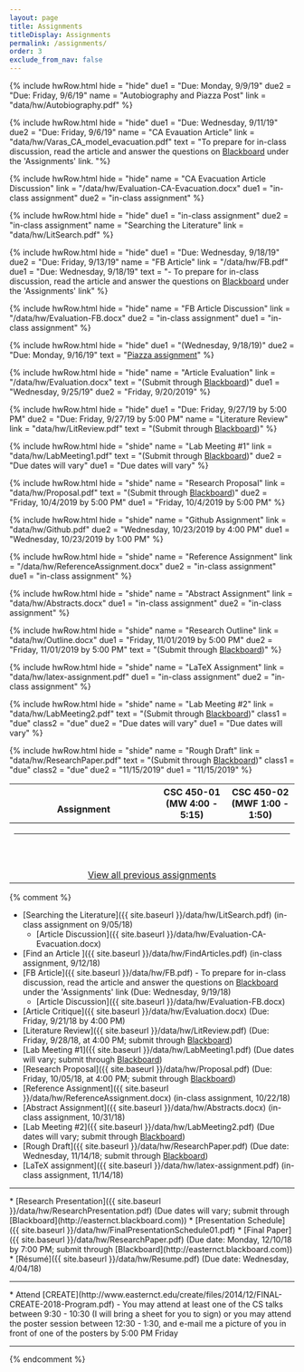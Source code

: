 ```yaml
---
layout: page
title: Assignments 
titleDisplay: Assignments 
permalink: /assignments/
order: 3
exclude_from_nav: false 
---
```


<style>
table, th, td {
  border: 0px solid black;
  border-collapse: collapse;
  text-align: center;
}

td.left {
    text-align: left;
}

a.hide, tr.hide {
    display: none;
}

.due {
    background-color: yellow
}

</style>

<script>
function removeHideClass() {
  var elements = document.getElementsByTagName("tr");
  for (var i = 0; i < elements.length; i++) {
    elements[i].classList.remove("hide");
  }

  element = document.getElementById('hideprevious');
  element.classList.add('hide'); 
} 

</script>

<table style = 'width:100%'>
<tr style = 'border-bottom: 1px solid black'>
<th style = 'width:52%'><br>Assignment </th>
<th style = 'width:24%'>CSC 450-01<br>(MW 4:00 - 5:15) </th>
<th style = 'width:24%'>CSC 450-02<br>(MWF 1:00 - 1:50) </th>
</tr>

{% include hwRow.html
hide = "hide"
due1 = "Due: Monday, 9/9/19" 
due2 = "Due: Friday, 9/6/19" 
name = "Autobiography and Piazza Post"
link = "data/hw/Autobiography.pdf"
%}

{% include hwRow.html 
hide = "hide"
due1 = "Due: Wednesday, 9/11/19" 
due2 = "Due: Friday, 9/6/19" 
name = "CA Evauation Article" link = "data/hw/Varas_CA_model_evacuation.pdf" 
text = "To prepare for in-class discussion, read the article and answer the questions on [Blackboard](http://easternct.blackboard.com) under the \'Assignments\' link.
"%}

{% include hwRow.html
hide = "hide"
name = "CA Evacuation Article Discussion" 
link = "/data/hw/Evaluation-CA-Evacuation.docx"
due1 = "in-class assignment"
due2 = "in-class assignment"
%}


{% include hwRow.html 
hide = "hide"
due1 = "in-class assignment" 
due2 = "in-class assignment" 
name = "Searching the Literature" link = "data/hw/LitSearch.pdf" 
%}


{% include hwRow.html 
hide = "hide"
due1 = "Due: Wednesday, 9/18/19"
due2 = "Due: Friday, 9/13/19" 
name =  "FB Article"
link = "/data/hw/FB.pdf"
due1 = "Due: Wednesday, 9/18/19"
text = "- To prepare for in-class discussion, read the article and answer the questions on [Blackboard](http://easternct.blackboard.com) under the 'Assignments' link"
%}


{% include hwRow.html
hide = "hide"
name = "FB Article Discussion" 
link = "/data/hw/Evaluation-FB.docx"
due2 = "in-class assignment"
due1 = "in-class assignment"
%}

{% include hwRow.html 
hide = "hide"
due1 = "(Wednesday, 9/18/19)"
due2 = "Due: Monday, 9/16/19"
text = "[Piazza assignment](http://piazza.com)"
%}

{% include hwRow.html
hide = "hide"
name = "Article Evaluation" 
link = "/data/hw/Evaluation.docx"
text = "(Submit through [Blackboard](http://easternct.blackboard.com))"
due1 = "Wednesday, 9/25/19"
due2 = "Friday, 9/20/2019"
%}

{% include hwRow.html 
hide = "hide"
due1 = "Due: Friday, 9/27/19 by 5:00 PM"
due2 = "Due: Friday, 9/27/19 by 5:00 PM"
name = "Literature Review" link = "data/hw/LitReview.pdf" 
text = "(Submit through [Blackboard](http://easternct.blackboard.com))"
%}


{% include hwRow.html 
hide = "shide"
name = "Lab Meeting #1" link = "data/hw/LabMeeting1.pdf" 
text = "(Submit through [Blackboard](http://easternct.blackboard.com))"
due2 = "Due dates will vary"
due1 = "Due dates will vary"
%}

{% include hwRow.html 
hide = "shide"
name = "Research Proposal" link = "data/hw/Proposal.pdf" 
text = "(Submit through [Blackboard](http://easternct.blackboard.com))"
due2 = "Friday, 10/4/2019 by 5:00 PM"
due1 = "Friday, 10/4/2019 by 5:00 PM"
%}


{% include hwRow.html 
hide = "shide"
name = "Github Assignment" link = "data/hw/Github.pdf"
due2 = "Wednesday, 10/23/2019 by 4:00 PM"
due1 = "Wednesday, 10/23/2019 by 1:00 PM"
%}

{% include hwRow.html
hide = "shide"
name = "Reference Assignment" 
link = "/data/hw/ReferenceAssignment.docx"
due2 = "in-class assignment"
due1 = "in-class assignment"
%}


{% include hwRow.html 
hide = "shide"
name = "Abstract Assignment" link = "data/hw/Abstracts.docx"
due1 = "in-class assignment"
due2 = "in-class assignment"
%}


{% include hwRow.html 
hide = "shide"
name = "Research Outline" link = "data/hw/Outline.docx"
due1 = "Friday, 11/01/2019 by 5:00 PM"
due2 = "Friday, 11/01/2019 by 5:00 PM"
text = "(Submit through [Blackboard](http://easternct.blackboard.com))"
%}


{% include hwRow.html 
hide = "shide"
name = "LaTeX Assignment" link = "data/hw/latex-assignment.pdf"
due1 = "in-class assignment"
due2 = "in-class assignment"
%}

<tr> <td colspan = "3"> <hr></td>
</tr>

{% include hwRow.html 
hide = "shide"
name = "Lab Meeting #2" link = "data/hw/LabMeeting2.pdf" 
text = "(Submit through [Blackboard](http://easternct.blackboard.com))"
class1 = "due"
class2 = "due"
due2 = "Due dates will vary"
due1 = "Due dates will vary"
%}

{% include hwRow.html 
hide = "shide"
name = "Rough Draft" link = "data/hw/ResearchPaper.pdf" 
text = "(Submit through [Blackboard](http://easternct.blackboard.com))"
class1 = "due"
class2 = "due"
due2 = "11/15/2019"
due1 = "11/15/2019"
%}


<tr> <td colspan = "3">
<br><br>
<a id = 'hideprevious' href = '#' onclick = 'removeHideClass();'>View all previous assignments </a>
</td></tr>

</table>

{% comment %}
* [Searching the Literature]({{ site.baseurl }}/data/hw/LitSearch.pdf) (in-class assignment on 9/05/18)
    * [Article Discussion]({{ site.baseurl }}/data/hw/Evaluation-CA-Evacuation.docx)
* [Find an Article ]({{ site.baseurl }}/data/hw/FindArticles.pdf) (in-class assignment, 9/12/18)
* [FB Article]({{ site.baseurl }}/data/hw/FB.pdf) - To prepare for in-class discussion, read the article and answer the questions on [Blackboard](http://easternct.blackboard.com) under the 'Assignments' link (Due: Wednesday, 9/19/18)
    * [Article Discussion]({{ site.baseurl }}/data/hw/Evaluation-FB.docx)
* [Article Critique]({{ site.baseurl }}/data/hw/Evaluation.docx) (Due: Friday, 9/21/18 by 4:00 PM)
* [Literature Review]({{ site.baseurl }}/data/hw/LitReview.pdf) (Due: Friday, 9/28/18, at 4:00 PM; submit through [Blackboard](http://easternct.blackboard.com))
* [Lab Meeting #1]({{ site.baseurl }}/data/hw/LabMeeting1.pdf) (Due dates will vary; submit through [Blackboard](http://easternct.blackboard.com))
* [Research Proposal]({{ site.baseurl }}/data/hw/Proposal.pdf) (Due: Friday, 10/05/18, at 4:00 PM; submit through [Blackboard](http://easternct.blackboard.com))
* [Reference Assignment]({{ site.baseurl }}/data/hw/ReferenceAssignment.docx) (in-class assignment, 10/22/18)
* [Abstract Assignment]({{ site.baseurl }}/data/hw/Abstracts.docx) (in-class assignment, 10/31/18) 
* [Lab Meeting #2]({{ site.baseurl }}/data/hw/LabMeeting2.pdf) (Due dates will vary; submit through [Blackboard](http://easternct.blackboard.com))
* [Rough Draft]({{ site.baseurl }}/data/hw/ResearchPaper.pdf) (Due date: Wednesday, 11/14/18; submit through [Blackboard](http://easternct.blackboard.com)) 
* [LaTeX assignment]({{ site.baseurl }}/data/hw/latex-assignment.pdf) (in-class assignment, 11/14/18) 
<hr>
* [Research Presentation]({{ site.baseurl }}/data/hw/ResearchPresentation.pdf) (Due dates will vary; submit through [Blackboard](http://easternct.blackboard.com)) 
    * [Presentation Schedule]({{ site.baseurl }}/data/hw/FinalPresentationSchedule01.pdf)
* [Final Paper]({{ site.baseurl }}/data/hw/ResearchPaper.pdf) (Due date: Monday, 12/10/18 by 7:00 PM; submit through [Blackboard](http://easternct.blackboard.com)) 
* [Résumé]({{ site.baseurl }}/data/hw/Resume.pdf) (Due date: Wednesday, 4/04/18) 
<hr>
* Attend [CREATE](http://www.easternct.edu/create/files/2014/12/FINAL-CREATE-2018-Program.pdf) - You may attend at least one of the CS talks between 9:30 - 10:30 (I will bring a sheet for you to sign) or you may attend the poster session between 12:30 - 1:30, and e-mail me a picture of you in front of one of the posters by 5:00 PM Friday 

***
{% endcomment %}
